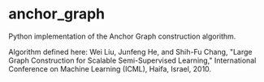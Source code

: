 # anchor_graph
Python implementation of the Anchor Graph construction algorithm.

Algorithm defined here:
Wei Liu, Junfeng He, and Shih-Fu Chang, "Large Graph Construction for Scalable Semi-Supervised Learning,"
International Conference on Machine Learning (ICML), Haifa, Israel, 2010.
